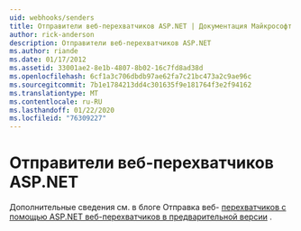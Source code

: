 ```yaml
---
uid: webhooks/senders
title: Отправители веб-перехватчиков ASP.NET | Документация Майкрософт
author: rick-anderson
description: Отправители веб-перехватчиков ASP.NET
ms.author: riande
ms.date: 01/17/2012
ms.assetid: 33001ae2-8e1b-4807-8b02-16c7fd8ad38d
ms.openlocfilehash: 6cf1a3c706dbdb97ae62fa7c21bc473a2c9ae96c
ms.sourcegitcommit: 7b1e1784213dd4c301635f9e181764f3e2f94162
ms.translationtype: MT
ms.contentlocale: ru-RU
ms.lasthandoff: 01/22/2020
ms.locfileid: "76309227"
---
```

# <a name="aspnet-webhook-senders"></a>Отправители веб-перехватчиков ASP.NET

Дополнительные сведения см. в блоге Отправка веб- [перехватчиков с помощью ASP.NET веб-перехватчиков в предварительной версии](https://devblogs.microsoft.com/aspnet/sending-webhooks-with-asp-net-webhooks-preview/) .
